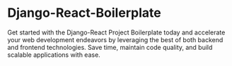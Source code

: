 # Django-React-Boilerplate
Get started with the Django-React Project Boilerplate today and accelerate your web development endeavors by leveraging the best of both backend and frontend technologies. Save time, maintain code quality, and build scalable applications with ease.
